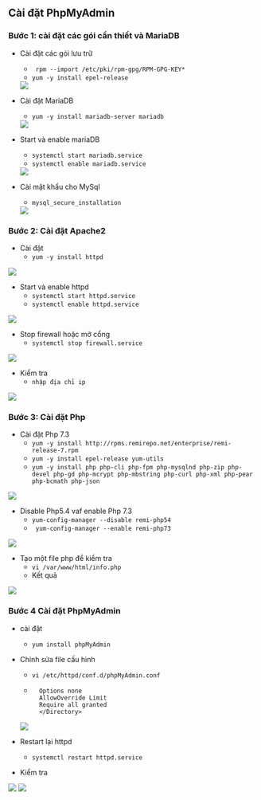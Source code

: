 ## Cài đặt PhpMyAdmin
### Bước 1: cài đặt các gói cần thiết và MariaDB
- Cài đặt các gói lưu trữ
    + ` rpm --import /etc/pki/rpm-gpg/RPM-GPG-KEY*`
    + `yum -y install epel-release `
    <img src="../img/my1.png">
- Cài đặt MariaDB
    + `yum -y install mariadb-server mariadb`
    <img src="../img/my2.png">

- Start và enable mariaDB
    + `systemctl start mariadb.service`
    + `systemctl enable mariadb.service`
    <img src="../img/my3.png">
    
- Cài mật khẩu cho MySql
    + `mysql_secure_installation`
    <img src="../img/my4.png">
    
### Bước 2: Cài đặt Apache2
- Cài đặt
    + `yum -y install httpd`
<img src="../img/my5.png">
    
- Start và enable httpd
    + `systemctl start httpd.service`
    + `systemctl enable httpd.service`
<img src="../img/my6.png">
    
- Stop firewall hoặc mở cổng 
    + `systemctl stop firewall.service`
<img src="../img/my7.png">
    
- Kiểm tra 
    + `nhập địa chỉ ip`
<img src="../img/my8.png">
    
### Bước 3: Cài đặt Php 
- Cài đặt Php 7.3
    + `yum -y install http://rpms.remirepo.net/enterprise/remi-release-7.rpm `
    + `yum -y install epel-release yum-utils`
    + `yum -y install php php-cli php-fpm php-mysqlnd php-zip php-devel php-gd php-mcrypt php-mbstring php-curl php-xml php-pear php-bcmath php-json`
<img src="../img/my9.png">
    
- Disable Php5.4 vaf enable Php 7.3
    + `yum-config-manager --disable remi-php54`
    + ` yum-config-manager --enable remi-php73`
<img src="../img/my10.png">
    
- Tạo một file php để kiểm tra 
    + `vi /var/www/html/info.php`
    + Kết quả  
<img src="../img/my11.png">
    
### Bước 4 Cài đặt PhpMyAdmin
- cài đặt 
    + `yum install phpMyAdmin`
- Chỉnh sửa file cấu hình 
    + `vi /etc/httpd/conf.d/phpMyAdmin.conf`
    + ``` <Directory /usr/share/phpMyAdmin/>
        Options none
        AllowOverride Limit
        Require all granted
        </Directory>
    <img src="../img/my12.png">
        
- Restart lại httpd 
    + `systemctl restart httpd.service`
- Kiểm tra
<img src="../img/my13.png">
<img src="../img/my14.png">
    
    